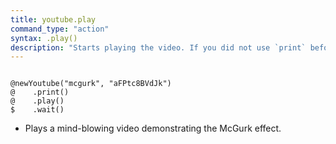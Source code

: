 ```yaml
---
title: youtube.play
command_type: "action"
syntax: .play()
description: "Starts playing the video. If you did not use `print` before, the video will not be visible on the screen but sound will start playing anyway."
---
```


<!--more-->

<pre><code class="language-diff-javascript diff-highlight try-true">
@newYoutube("mcgurk", "aFPtc8BVdJk")
@    .print()
@    .play()
$    .wait()
</code></pre>

+ Plays a mind-blowing video demonstrating the McGurk effect.		
